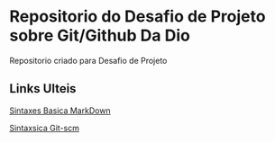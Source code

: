 # Repositorio do Desafio de Projeto sobre Git/Github Da Dio
Repositorio criado para Desafio de Projeto

##  Links  Ulteis
[Sintaxes Basica MarkDown](http://www.markdownguide.org/basic-syntax/)

[Sintaxsica  Git-scm](http://www.git-scm.com)
